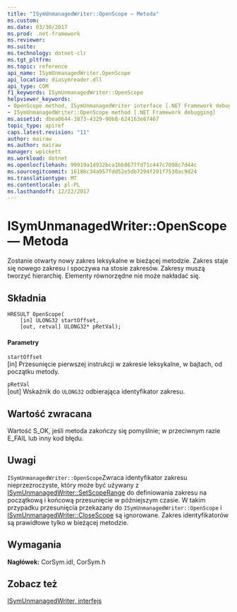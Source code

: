 ```yaml
---
title: "ISymUnmanagedWriter::OpenScope — Metoda"
ms.custom: 
ms.date: 03/30/2017
ms.prod: .net-framework
ms.reviewer: 
ms.suite: 
ms.technology: dotnet-clr
ms.tgt_pltfrm: 
ms.topic: reference
api_name: ISymUnmanagedWriter.OpenScope
api_location: diasymreader.dll
api_type: COM
f1_keywords: ISymUnmanagedWriter::OpenScope
helpviewer_keywords:
- OpenScope method, ISymUnmanagedWriter interface [.NET Framework debugging]
- ISymUnmanagedWriter::OpenScope method [.NET Framework debugging]
ms.assetid: dbea0644-3873-4329-90b8-624163e87467
topic_type: apiref
caps.latest.revision: "11"
author: mairaw
ms.author: mairaw
manager: wpickett
ms.workload: dotnet
ms.openlocfilehash: 99919a1d932bca1bb8677fd71c447c7098c7d44c
ms.sourcegitcommit: 16186c34a957fdd52e5db7294f291f7530ac9d24
ms.translationtype: MT
ms.contentlocale: pl-PL
ms.lasthandoff: 12/22/2017
---
```

# <a name="isymunmanagedwriteropenscope-method"></a>ISymUnmanagedWriter::OpenScope — Metoda
Zostanie otwarty nowy zakres leksykalne w bieżącej metodzie. Zakres staje się nowego zakresu i spoczywa na stosie zakresów. Zakresy muszą tworzyć hierarchię. Elementy równorzędne nie może nakładać się.  
  
## <a name="syntax"></a>Składnia  
  
```  
HRESULT OpenScope(  
    [in] ULONG32 startOffset,  
    [out, retval] ULONG32* pRetVal);  
```  
  
#### <a name="parameters"></a>Parametry  
 `startOffset`  
 [in] Przesunięcie pierwszej instrukcji w zakresie leksykalne, w bajtach, od początku metody.  
  
 `pRetVal`  
 [out] Wskaźnik do `ULONG32` odbierająca identyfikator zakresu.  
  
## <a name="return-value"></a>Wartość zwracana  
 Wartość S_OK, jeśli metoda zakończy się pomyślnie; w przeciwnym razie E_FAIL lub inny kod błędu.  
  
## <a name="remarks"></a>Uwagi  
 `ISymUnmanagedWriter::OpenScope`Zwraca identyfikator zakresu nieprzezroczyste, który może być używany z [ISymUnmanagedWriter::SetScopeRange](../../../../docs/framework/unmanaged-api/diagnostics/isymunmanagedwriter-setscoperange-method.md) do definiowania zakresu na początkową i końcową przesunięcie w późniejszym czasie. W takim przypadku przesunięcia przekazany do `ISymUnmanagedWriter::OpenScope` i [ISymUnmanagedWriter::CloseScope](../../../../docs/framework/unmanaged-api/diagnostics/isymunmanagedwriter-closescope-method.md) są ignorowane. Zakres identyfikatorów są prawidłowe tylko w bieżącej metodzie.  
  
## <a name="requirements"></a>Wymagania  
 **Nagłówek:** CorSym.idl, CorSym.h  
  
## <a name="see-also"></a>Zobacz też  
 [ISymUnmanagedWriter, interfejs](../../../../docs/framework/unmanaged-api/diagnostics/isymunmanagedwriter-interface.md)
